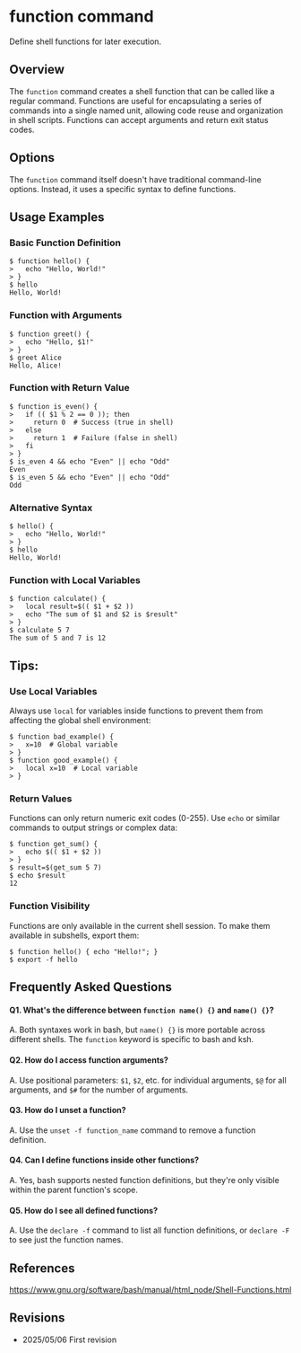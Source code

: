 # function command

Define shell functions for later execution.

## Overview

The `function` command creates a shell function that can be called like a regular command. Functions are useful for encapsulating a series of commands into a single named unit, allowing code reuse and organization in shell scripts. Functions can accept arguments and return exit status codes.

## Options

The `function` command itself doesn't have traditional command-line options. Instead, it uses a specific syntax to define functions.

## Usage Examples

### Basic Function Definition

```console
$ function hello() {
>   echo "Hello, World!"
> }
$ hello
Hello, World!
```

### Function with Arguments

```console
$ function greet() {
>   echo "Hello, $1!"
> }
$ greet Alice
Hello, Alice!
```

### Function with Return Value

```console
$ function is_even() {
>   if (( $1 % 2 == 0 )); then
>     return 0  # Success (true in shell)
>   else
>     return 1  # Failure (false in shell)
>   fi
> }
$ is_even 4 && echo "Even" || echo "Odd"
Even
$ is_even 5 && echo "Even" || echo "Odd"
Odd
```

### Alternative Syntax

```console
$ hello() {
>   echo "Hello, World!"
> }
$ hello
Hello, World!
```

### Function with Local Variables

```console
$ function calculate() {
>   local result=$(( $1 + $2 ))
>   echo "The sum of $1 and $2 is $result"
> }
$ calculate 5 7
The sum of 5 and 7 is 12
```

## Tips:

### Use Local Variables

Always use `local` for variables inside functions to prevent them from affecting the global shell environment:

```console
$ function bad_example() {
>   x=10  # Global variable
> }
$ function good_example() {
>   local x=10  # Local variable
> }
```

### Return Values

Functions can only return numeric exit codes (0-255). Use `echo` or similar commands to output strings or complex data:

```console
$ function get_sum() {
>   echo $(( $1 + $2 ))
> }
$ result=$(get_sum 5 7)
$ echo $result
12
```

### Function Visibility

Functions are only available in the current shell session. To make them available in subshells, export them:

```console
$ function hello() { echo "Hello!"; }
$ export -f hello
```

## Frequently Asked Questions

#### Q1. What's the difference between `function name() {}` and `name() {}`?
A. Both syntaxes work in bash, but `name() {}` is more portable across different shells. The `function` keyword is specific to bash and ksh.

#### Q2. How do I access function arguments?
A. Use positional parameters: `$1`, `$2`, etc. for individual arguments, `$@` for all arguments, and `$#` for the number of arguments.

#### Q3. How do I unset a function?
A. Use the `unset -f function_name` command to remove a function definition.

#### Q4. Can I define functions inside other functions?
A. Yes, bash supports nested function definitions, but they're only visible within the parent function's scope.

#### Q5. How do I see all defined functions?
A. Use the `declare -f` command to list all function definitions, or `declare -F` to see just the function names.

## References

https://www.gnu.org/software/bash/manual/html_node/Shell-Functions.html

## Revisions

- 2025/05/06 First revision